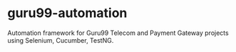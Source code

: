 # guru99-automation
 Automation framework for Guru99 Telecom and Payment Gateway projects using Selenium, Cucumber, TestNG.
